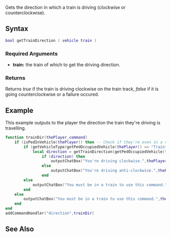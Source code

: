 Gets the direction in which a train is driving (clockwise or counterclockwise).

Syntax
------

``` lua
bool getTrainDirection ( vehicle train )
```

### Required Arguments

-   **train:** the train of which to get the driving direction.

### Returns

Returns *true* if the train is driving clockwise on the train track, *false* if it is going counterclockwise or a failure occured.

Example
-------

This example outputs to the player the direction the train they're driving is travelling.

``` lua
function trainDir(thePlayer,command)
    if (isPedInVehicle(thePlayer)) then -- Check if they're even in a vehicle.
        if (getVehicleType(getPedOccupiedVehicle(thePlayer)) == "Train") then -- Check if they're in a train.
            local direction = getTrainDirection(getPedOccupiedVehicle(thePlayer)) -- Get the train's direction.
                if (direction) then
                    outputChatBox("You're driving clockwise.",thePlayer,255,255,0) -- Output that they're driving clockwise.
                else
                    outputChatBox("You're driving anti-clockwise.",thePlayer,255,255,0) -- Output that they're driving anti-clockwise.
                end
        else
            outputChatBox("You must be in a train to use this command.",thePlayer,255,0,0) -- Output that they're not in a train.
        end
    else
        outputChatBox("You must be in a train to use this command.",thePlayer,255,0,0) -- Output that they're not in a vehicle.
    end
end
addCommandHandler("direction",trainDir)
```

See Also
--------
